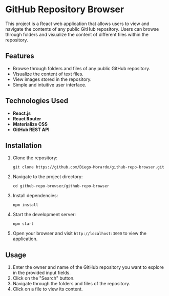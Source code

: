 # GitHub Repository Browser

This project is a React web application that allows users to view and navigate the contents of any public GitHub repository. Users can browse through folders and visualize the content of different files within the repository.

## Features

- Browse through folders and files of any public GitHub repository.
- Visualize the content of text files.
- View images stored in the repository.
- Simple and intuitive user interface.

## Technologies Used

- **React.js**
- **React Router**
- **Materialize CSS**
- **GitHub REST API**

## Installation

1. Clone the repository:

   ```
   git clone https://github.com/Diego-Morardo/github-repo-browser.git
   ```

2. Navigate to the project directory:

   ```
   cd github-repo-browser/github-repo-browser
   ```

3. Install dependencies:

   ```
   npm install
   ```

4. Start the development server:

   ```
   npm start
   ```

5. Open your browser and visit `http://localhost:3000` to view the application.

## Usage

1. Enter the owner and name of the GitHub repository you want to explore in the provided input fields.
2. Click on the "Search" button.
3. Navigate through the folders and files of the repository.
4. Click on a file to view its content.